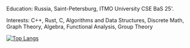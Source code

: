 Education: Russia, Saint-Petersburg, ITMO University CSE BaS 25'.

Interests: C++, Rust, C, Algorithms and Data Structures, Discrete Math, Graph Theory, Algebra, Functional Analysis, Group Theory


[![Top Langs](https://github-readme-stats.vercel.app/api/top-langs/?username=hyperb0rean&hide=javascript,html&layout=compact)](https://github.com/anuraghazra/github-readme-stats)
